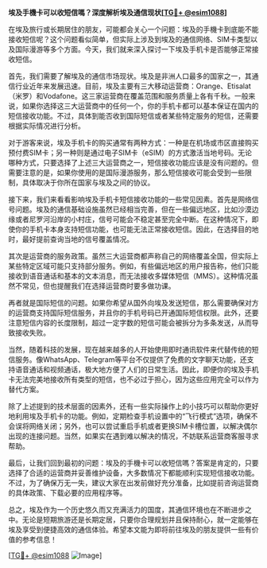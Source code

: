 **埃及手機卡可以收短信嗎？深度解析埃及通信现状[[TG💪+ @esim1088](https://t.me/s/esim1088)]**

在埃及旅行或长期居住的朋友，可能都会关心一个问题：埃及的手機卡到底能不能接收短信呢？这个问题看似简单，但实际上涉及到埃及的通信网络、SIM卡类型以及国际漫游等多个方面。今天，我们就来深入探讨一下埃及手机卡是否能够正常接收短信。

首先，我们需要了解埃及的通信市场现状。埃及是非洲人口最多的国家之一，其通信行业近年来发展迅速。目前，埃及主要有三大移动运营商：Orange、Etisalat（米罗）和Vodafone。这三家运营商在覆盖范围和服务质量上各有千秋。一般来说，如果你选择这三大运营商中的任何一个，你的手机卡都可以基本保证在国内的短信接收功能。不过，具体到能否收到国际短信或者某些特定服务的短信，还需要根据实际情况进行分析。

对于游客来说，埃及手机卡的购买通常有两种方式：一种是在机场或市区直接购买预付费SIM卡；另一种则是通过电子SIM卡（eSIM）的方式激活当地号码。无论哪种方式，只要选择了上述三大运营商之一，短信接收功能应该是没有问题的。但需要注意的是，如果你使用的是国际漫游服务，那么短信接收可能会受到一些限制，具体取决于你所在国家与埃及之间的协议。

接下来，我们来看看影响埃及手机卡短信接收功能的一些常见因素。首先是网络信号问题。埃及的通信基础设施虽然已经相当完善，但在一些偏远地区，比如沙漠边缘或者尼罗河沿岸的小村庄，信号可能会不稳定甚至完全中断。在这种情况下，即使你的手机卡本身支持短信功能，也可能无法正常接收短信。因此，在选择目的地时，最好提前查询当地的信号覆盖情况。

其次是运营商的服务政策。虽然三大运营商都声称自己的网络覆盖全国，但实际上某些特定区域可能只支持部分服务。例如，有些偏远地区的用户报告称，他们只能接收到语音通话和基本的文本消息，而无法接收多媒体短信（MMS）。这种情况虽然不常见，但也提醒我们在选择运营商时要多做功课。

再者就是国际短信的问题。如果你希望从国外向埃及发送短信，那么需要确保对方的运营商支持国际短信服务，并且你的手机号码已开通国际短信权限。此外，还要注意短信内容的长度限制，超过一定字数的短信可能会被拆分为多条发送，从而导致接收失败。

当然，随着科技的发展，现在越来越多的人开始使用即时通讯软件来代替传统的短信服务。像WhatsApp、Telegram等平台不仅提供了免费的文字聊天功能，还支持语音通话和视频通话，极大地方便了人们的日常生活。因此，即便你的埃及手机卡无法完美地接收所有类型的短信，也不必过于担心，因为这些应用完全可以作为替代方案。

除了上述提到的技术层面的因素外，还有一些实际操作上的小技巧可以帮助你更好地利用埃及手机卡的功能。例如，定期检查手机设置中的“飞行模式”选项，确保不会误将网络关闭；另外，也可以尝试重启手机或者更换SIM卡槽位置，以解决偶尔出现的连接问题。当然，如果实在遇到难以解决的情况，不妨联系运营商客服寻求帮助。

最后，让我们回到最初的问题：埃及的手機卡可以收短信嗎？答案是肯定的，只要选择了合适的运营商并妥善维护设备，大多数情况下都能顺利实现短信接收功能。不过，为了确保万无一失，建议大家在出发前做好充分准备，比如提前咨询运营商的具体政策、下载必要的应用程序等。

总之，埃及作为一个历史悠久而又充满活力的国度，其通信环境也在不断进步之中。无论是短期旅游还是长期定居，只要你合理规划并且保持耐心，就一定能够在埃及享受到便捷高效的通信体验。希望本文能为即将前往埃及的朋友提供一些有价值的参考信息！

[[TG💪+ @esim1088](https://t.me/s/esim1088) ![Image](https://i.postimg.cc/4NQfJmqS/Snipaste-2025-05-13-00-14-12.png)]